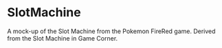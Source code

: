 # SlotMachine
A mock-up of the Slot Machine from the Pokemon FireRed game. Derived from the Slot Machine in Game Corner.
